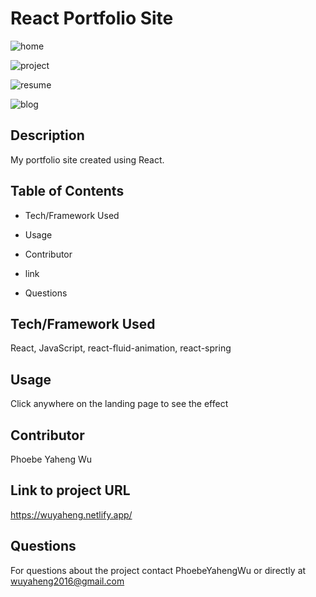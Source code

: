 # React Portfolio Site

![home](https://user-images.githubusercontent.com/52837649/86547167-0e5e6e00-bf06-11ea-9fc4-ac1fed0f3727.gif)

![project](https://user-images.githubusercontent.com/52837649/86432088-a10fca80-bcc4-11ea-8ede-7a9cef92246a.gif)

![resume](https://user-images.githubusercontent.com/52837649/86432269-25fae400-bcc5-11ea-816a-2b56b7022605.gif)

![blog](https://user-images.githubusercontent.com/52837649/86432556-247deb80-bcc6-11ea-9079-c285f5426dbd.gif)

## Description
My portfolio site created using React.

## Table of Contents

* Tech/Framework Used

* Usage

* Contributor

* link

* Questions


## Tech/Framework Used
React, JavaScript, react-fluid-animation, react-spring

## Usage
Click anywhere on the landing page to see the effect

## Contributor
Phoebe Yaheng Wu

## Link to project URL
https://wuyaheng.netlify.app/

## Questions
For questions about the project contact PhoebeYahengWu or directly at wuyaheng2016@gmail.com



